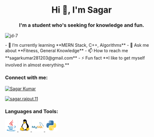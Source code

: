 <h1 align="center">Hi 👋, I'm Sagar</h1>
<h3 align="center">I'm a student who's seeking for knowledge and fun.</h3>
<p align="left"> <img src="https://komarev.com/ghpvc/?username=jd-7&label=Profile%20views&color=0e75b6&style=flat" alt="jd-7" /> </p>
- 🌱 I’m currently learning **MERN Stack, C++, Algorithms**
- 💬 Ask me about **Fitness, General Knowledge**
- 📫 How to reach me **sagarkumar281203@gmail.com**
- ⚡ Fun fact **I like to get myself involved in almost everything.**

<h3 align="left">Connect with me:</h3>
<p align="left">
<a href="https://www.linkedin.com/in/sagar-kumar-147bb3249/" target="blank"><img align="center" src="https://raw.githubusercontent.com/rahuldkjain/github-profile-readme-generator/master/src/images/icons/Social/linked-in-alt.svg" alt="Sagar Kumar" height="30" width="40" /></a>

<a href="https://instagram.com/sagar.rajput.11" target="blank"><img align="center" src="https://raw.githubusercontent.com/rahuldkjain/github-profile-readme-generator/master/src/images/icons/Social/instagram.svg" alt="sagar.rajput.11" height="30" width="40" /></a>
</p>

<h3 align="left">Languages and Tools:</h3>
<p align="left"> <a href="https://www.java.com" target="_blank"> <img src="https://raw.githubusercontent.com/devicons/devicon/master/icons/java/java-original.svg" alt="java" width="40" height="40"/> </a> <a href="https://www.linux.org/" target="_blank"> <img src="https://raw.githubusercontent.com/devicons/devicon/master/icons/linux/linux-original.svg" alt="linux" width="40" height="40"/> </a> <a href="https://www.mysql.com/" target="_blank"> <img src="https://raw.githubusercontent.com/devicons/devicon/master/icons/mysql/mysql-original-wordmark.svg" alt="mysql" width="40" height="40"/> </a> <a href="https://www.python.org" target="_blank"> <img src="https://raw.githubusercontent.com/devicons/devicon/master/icons/python/python-original.svg" alt="python" width="40" height="40"/> </a> </p>
